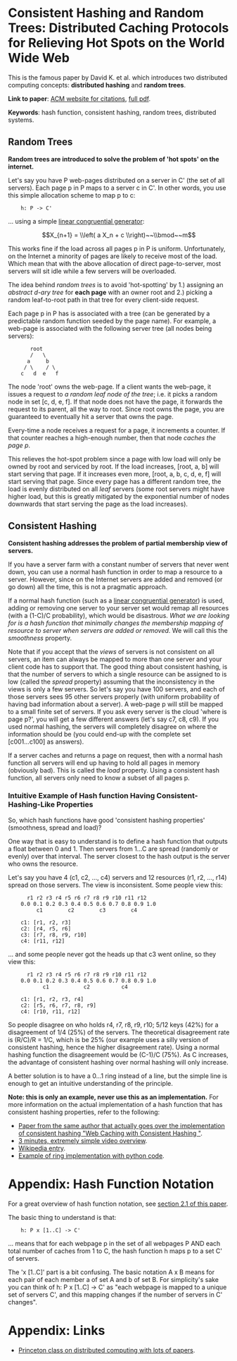 # Consistent Hashing and Random Trees: Distributed Caching Protocols for Relieving Hot Spots on the World Wide Web

This is the famous paper by David K. et al. which introduces two distributed computing concepts: __distributed hashing__ and __random trees__.

**Link to paper**: [ACM website for citations](http://dl.acm.org/citation.cfm?id=258660), [full pdf](http://www.cs.princeton.edu/courses/archive/fall09/cos518/papers/chash.pdf).

**Keywords**: hash function, consistent hashing, random trees, distributed systems.

## Random Trees

**Random trees are introduced to solve the problem of 'hot spots' on the internet.**

Let's say you have P web-pages distributed on a server in C' (the set of all servers). Each page p in P maps to a server c in C'. In other words, you use this simple allocation scheme to map p to c:

        h: P -> C'

... using a simple [linear congruential generator](http://en.wikipedia.org/wiki/Linear_congruential_generator):

$$X_{n+1} = \\left( a X_n + c \\right)~~\\bmod~~m$$

This works fine if the load across all pages p in P is uniform. Unfortunately, on the Internet a minority of pages are likely to receive most of the load. Which mean that with the above allocation of direct page-to-server, most servers will sit idle while a few servers will be overloaded.

The idea behind _random trees_ is to avoid 'hot-spotting' by 1.) assigning an _abstract d-ary tree_ for __each page__ with an owner root and 2.) picking a random leaf-to-root path in that tree for every client-side request.

Each page p in P has is associated with a tree (can be generated by a predictable random function seeded by the page name). For example, a web-page is associated with the following server tree (all nodes being servers):

           root
           /   \
          a     b
         / \    / \
        c   d  e   f

The node 'root' owns the web-page. If a client wants the web-page, it issues a request to _a random leaf node of the tree_; i.e. it picks a random node in set [c, d, e, f]. If that node does not have the page, it forwards the request to its parent, all the way to root. Since root owns the page, you are guaranteed to eventually hit a server that owns the page.

Every-time a node receives a request for a page, it increments a counter. If that counter reaches a high-enough number, then that node _caches the page p_.

This relieves the hot-spot problem since a page with low load will only be owned by root and serviced by root. If the load increases, [root, a, b] will start serving that page. If it increases even more, [root, a, b, c, d, e, f] will start serving that page. Since every page has a different random tree, the load is evenly distributed on all _leaf_ servers (some root servers might have higher load, but this is greatly mitigated by the exponential number of nodes downwards that start serving the page as the load increases).

## Consistent Hashing

**Consistent hashing addresses the problem of partial membership view of servers.**

If you have a server farm with a constant number of servers that never went down, you can use a normal hash function in order to map a resource to a server. However, since on the Internet servers are added and removed (or go down) all the time, this is not a pragmatic approach.

If a normal hash function (such as a [linear congruential generator](http://en.wikipedia.org/wiki/Linear_congruential_generator)) is used, adding or removing one server to your server set would remap all resources (with a (1-C)/C probability), which would be disastrous. _What we are looking for is a hash function that minimally changes the membership mapping of resource to server when servers are added or removed_. We will call this the _smoothness_ property.

Note that if you accept that the _views_ of servers is not consistent on all servers, an item can always be mapped to more than one server and your client code has to support that. The good thing about consistent hashing, is that the number of servers to which a single resource can be assigned to is low (called the _spread_ property) assuming that the inconsistency in the views is only a few servers. So let's say you have 100 servers, and each of those servers sees 95 other servers properly (with uniform probability of having bad information about a server). A web-page p will still be mapped to a small finite set of servers. If you ask every server is the cloud 'where is page p?', you will get a few different answers (let's say c7, c8, c9). If you used normal hashing, the servers will completely disagree on where the information should be (you could end-up with the complete set [c001...c100] as answers).

If a server caches and returns a page on request, then with a normal hash function all servers will end up having to hold all pages in memory (obviously bad). This is called the _load_ property. Using a consistent hash function, all servers only need to know a subset of all pages p.

### Intuitive Example of Hash function Having Consistent-Hashing-Like Properties

So, which hash functions have good 'consistent hashing properties' (smoothness, spread and load)?

One way that is easy to understand is to define a hash function that outputs a float between 0 and 1. Then servers from 1...C are spread (randomly or evenly) over that interval. The server closest to the hash output is the server who owns the resource.

Let's say you have 4 (c1, c2, ..., c4) servers and 12 resources (r1, r2, ..., r14) spread on those servers. The view is inconsistent. Some people view this:

          r1 r2 r3 r4 r5 r6 r7 r8 r9 r10 r11 r12
        0.0 0.1 0.2 0.3 0.4 0.5 0.6 0.7 0.8 0.9 1.0
             c1        c2        c3        c4

        c1: [r1, r2, r3]
        c2: [r4, r5, r6]
        c3: [r7, r8, r9, r10]
        c4: [r11, r12]

... and some people never got the heads up that c3 went online, so they view this:

          r1 r2 r3 r4 r5 r6 r7 r8 r9 r10 r11 r12
        0.0 0.1 0.2 0.3 0.4 0.5 0.6 0.7 0.8 0.9 1.0
               c1           c2          c4

        c1: [r1, r2, r3, r4]
        c2: [r5, r6, r7, r8, r9]
        c4: [r10, r11, r12]

So people disagree on who holds r4, r7, r8, r9, r10; 5/12 keys (42%) for a disagreement of 1/4 (25%) of the servers. The theoretical disagreement rate is (R/C)/R = 1/C, which is be 25% (our example uses a silly version of consistent hashing, hence the higher disagreement rate). Using a normal hashing function the disagreement would be (C-1)/C (75%). As C increases, the advantage of consistent hashing over normal hashing will only increase.

A better solution is to have a 0...1 ring instead of a line, but the simple line is enough to get an intuitive understanding of the principle.

**Note: this is only an example, never use this as an implementation.** For more information on the actual implementation of a hash function that has consistent hashing properties, refer to the following:

- [Paper from the same author that actually goes over the implementation of consistent hashing "Web Caching with Consistent Hashing
"](http://www8.org/w8-papers/2a-webserver/caching/paper2.html).
- [3 minutes, extremely simple video overview](https://www.youtube.com/watch?v=jznJKL0CrxM).
- [Wikipedia entry](http://en.wikipedia.org/wiki/Consistent_hashing).
- [Example of ring implementation with python code](http://michaelnielsen.org/blog/consistent-hashing/).

# Appendix: Hash Function Notation

For a great overview of hash function notation, see [section 2.1 of this paper](http://research.microsoft.com/pubs/64588/hash_survey.pdf).

The basic thing to understand is that:

        h: P x [1..C] -> C'

... means that for each webpage p in the set of all webpages P AND each total number of caches from 1 to C, the hash function h maps p to a set C' of servers.

The 'x [1..C]' part is a bit confusing. The basic notation A x B means for each pair of each member a of set A and b of set B. For simplicity's sake you can think of h: P x [1..C] -> C' as "each webpage is mapped to a unique set of servers C', and this mapping changes if the number of servers in C' changes".

# Appendix: Links

- [Princeton class on distributed computing with lots of papers](http://www.cs.princeton.edu/courses/archive/fall09/cos518).
